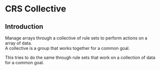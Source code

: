 # CRS Collective

## Introduction

Manage arrays through a collective of rule sets to perform actions on a array of data.  
A collective is a group that works together for a common goal.  

This tries to do the same through rule sets that work on a collection of data for a common goal.
